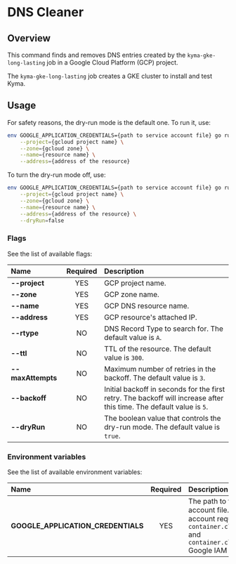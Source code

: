 # DNS Cleaner

## Overview

This command finds and removes DNS entries created by the `kyma-gke-long-lasting` job in a Google Cloud Platform (GCP) project.

The `kyma-gke-long-lasting` job creates a GKE cluster to install and test Kyma.

## Usage

For safety reasons, the dry-run mode is the default one.
To run it, use:
```bash
env GOOGLE_APPLICATION_CREDENTIALS={path to service account file} go run main.go \
    --project={gcloud project name} \
    --zone={gcloud zone} \
    --name={resource name} \
    --address={address of the resource}
```

To turn the dry-run mode off, use:
```bash
env GOOGLE_APPLICATION_CREDENTIALS={path to service account file} go run main.go \
    --project={gcloud project name} \
    --zone={gcloud zone} \
    --name={resource name} \
    --address={address of the resource} \
    --dryRun=false
```

### Flags

See the list of available flags:

| Name                      | Required | Description                                                                                          |
| :------------------------ | :------: | :--------------------------------------------------------------------------------------------------- |
| **--project**             |   YES    | GCP project name.
| **--zone**                |   YES    | GCP zone name.
| **--name**                |   YES    | GCP DNS resource name.
| **--address**             |   YES    | GCP resource's attached IP.
| **--rtype**               |    NO    | DNS Record Type to search for. The default value is `A`.
| **--ttl**                 |    NO    | TTL of the resource. The default value is `300`.
| **--maxAttempts**         |    NO    | Maximum number of retries in the backoff. The default value is `3`.
| **--backoff**             |    NO    | Initial backoff in seconds for the first retry. The backoff will increase after this time. The default value is `5`.
| **--dryRun**              |    NO    | The boolean value that controls the dry-run mode. The default value is `true`.

### Environment variables

See the list of available environment variables:

| Name                                  | Required | Description                                                                                          |
| :------------------------------------ | :------: | :--------------------------------------------------------------------------------------------------- |
| **GOOGLE_APPLICATION_CREDENTIALS**    |    YES   | The path to the service account file. The service account requires at least `container.clusters.list` and `container.clusters.delete` Google IAM permissions. |

